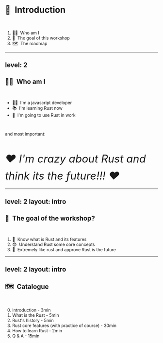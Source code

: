# 👋 &nbsp;Introduction

<br/>

1. 🧑‍💻 &nbsp;Who am I
2. 🎯 &nbsp;The goal of this workshop 
3. 🗺️ &nbsp;The roadmap

<!--
    Part 0: Introduction
-->

---
level: 2
---

## 🧑‍💻 &nbsp;Who am I

<br/>

<v-clicks>

* 👨‍💻 &nbsp;I'm a javascript developer
* 📚 &nbsp;I'm learning Rust now
* 🤩 &nbsp;I'm going to use Rust in work

</v-clicks>

<br/>

<v-click>

and most important:

</v-click>

<br/>

<v-click>

<i style="font-size: 2.2rem; line-height: 1.6;">❤️  I'm crazy about Rust and think its the future!!! ❤️ </i>

</v-click>

<!--
    Part 0.1: Who am I
    I'm not an expert for Rust
-->

---
level: 2
layout: intro 
---

## 🎯 &nbsp;The goal of the workshop?

<br/>

1. 🤔 &nbsp;Know what is Rust and its features
2. 😎 &nbsp;Understand Rust some core concepts
3. 🥰 &nbsp;Extremely like rust and approve Rust is the future

<!--
    Part 0.2: The goal of the workshop
-->

---
level: 2
layout: intro
---

## 🗺️ &nbsp;Catalogue

<br/>

0. Introduction - 3min
1. What is the Rust - 5min
2. Rust's history - 5min
3. Rust core features (with practice of course) - 30min
4. How to learn Rust - 2min
5. Q & A - 15min

<!--
    Part 0.3: Catalogue
-->
